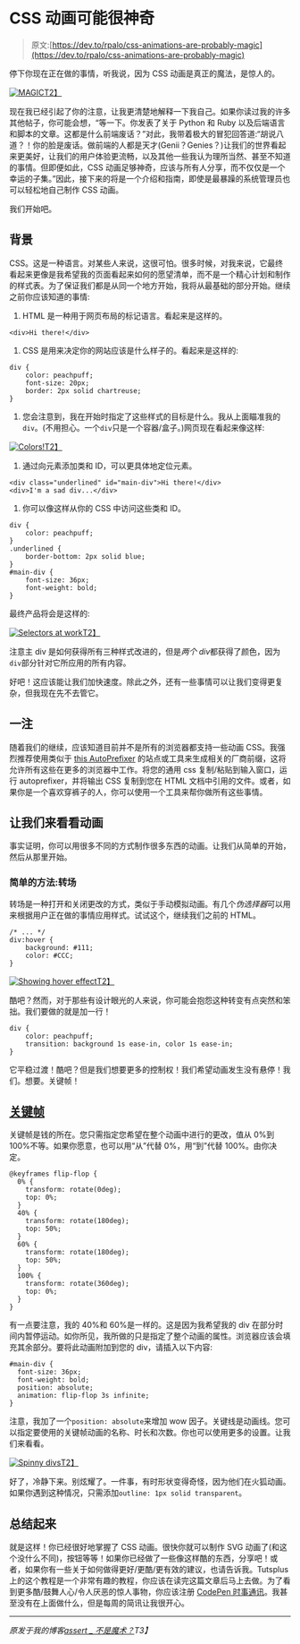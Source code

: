 # CSS 动画可能很神奇

> 原文:[https://dev.to/rpalo/css-animations-are-probably-magic](https://dev.to/rpalo/css-animations-are-probably-magic)

停下你现在正在做的事情，听我说，因为 CSS 动画是真正的魔法，是惊人的。

[![MAGIC](../Images/63e75658ba457373ac23b4d2cd296c97.png)T2】](https://res.cloudinary.com/practicaldev/image/fetch/s--JVlSMP9g--/c_limit%2Cf_auto%2Cfl_progressive%2Cq_66%2Cw_880/http://assertnotmagic.com/img/css-magic.gif)

现在我已经引起了你的注意，让我更清楚地解释一下我自己。如果你读过我的许多其他帖子，你可能会想，“等一下。你发表了关于 Python 和 Ruby 以及后端语言和脚本的文章。这都是什么前端废话？”对此，我带着极大的冒犯回答道:“胡说八道？！你的脸是废话。做前端的人都是天才(Genii？Genies？)让我们的世界看起来更美好，让我们的用户体验更流畅，以及其他一些我认为理所当然、甚至不知道的事情。但即便如此，CSS 动画足够神奇，应该与所有人分享，而不仅仅是一个幸运的子集。”因此，接下来的将是一个介绍和指南，即使是最暴躁的系统管理员也可以轻松地自己制作 CSS 动画。

我们开始吧。

## [](#the-background)背景

CSS。这是一种语言。对某些人来说，这很可怕。很多时候，对我来说，它最终看起来更像是我希望我的页面看起来如何的愿望清单，而不是一个精心计划和制作的样式表。为了保证我们都是从同一个地方开始，我将从最基础的部分开始。继续之前你应该知道的事情:

1.  HTML 是一种用于网页布局的标记语言。看起来是这样的。

```
<div>Hi there!</div> 
```

1.  CSS 是用来决定你的网站应该是什么样子的。看起来是这样的:

```
div {
    color: peachpuff;
    font-size: 20px;
    border: 2px solid chartreuse;
} 
```

1.  您会注意到，我在开始时指定了这些样式的目标是什么。我从上面瞄准我的`div`。(不用担心。一个`div`只是一个容器/盒子。)网页现在看起来像这样:

[![Colors!](../Images/1bb7afb6106fafb953bcb520b6f67205.png)T2】](https://res.cloudinary.com/practicaldev/image/fetch/s--o_2NQo4G--/c_limit%2Cf_auto%2Cfl_progressive%2Cq_auto%2Cw_880/http://assertnotmagic.com/img/css-peachpuff.png)

1.  通过向元素添加类和 ID，可以更具体地定位元素。

```
<div class="underlined" id="main-div">Hi there!</div>
<div>I'm a sad div...</div> 
```

1.  你可以像这样从你的 CSS 中访问这些类和 ID。

```
div {
    color: peachpuff;
}
.underlined {
    border-bottom: 2px solid blue;
}
#main-div {
    font-size: 36px;
    font-weight: bold;
} 
```

最终产品将会是这样的:

[![Selectors at work](../Images/5d1e0c8c06f7faad7109492ff6f68936.png)T2】](https://res.cloudinary.com/practicaldev/image/fetch/s--vNAwS6Bh--/c_limit%2Cf_auto%2Cfl_progressive%2Cq_auto%2Cw_880/http://assertnotmagic.com/img/css-selectors.png)

注意主 div 是如何获得所有三种样式改进的，但是*两个 div*都获得了颜色，因为`div`部分针对它所应用的所有内容。

好吧！这应该能让我们加快速度。除此之外，还有一些事情可以让我们变得更复杂，但我现在先不去管它。

## [](#a-note)一注

随着我们的继续，应该知道目前并不是所有的浏览器都支持一些动画 CSS。我强烈推荐使用类似于 [this AutoPrefixer](https://autoprefixer.github.io/) 的站点或工具来生成相关的厂商前缀，这将允许所有这些在更多的浏览器中工作。将您的通用 css 复制/粘贴到输入窗口，运行 autoprefixer，并将输出 CSS 复制到您在 HTML 文档中引用的文件。或者，如果你是一个喜欢穿裤子的人，你可以使用一个工具来帮你做所有这些事情。

## 让我们来看看动画

事实证明，你可以用很多不同的方式制作很多东西的动画。让我们从简单的开始，然后从那里开始。

### [](#the-simple-way-transitions)简单的方法:转场

转场是一种打开和关闭更改的方式，类似于手动模拟动画。有几个*伪选择器*可以用来根据用户正在做的事情应用样式。试试这个，继续我们之前的 HTML。

```
/* ... */
div:hover {
    background: #111;
    color: #CCC;
} 
```

[![Showing hover effect](../Images/d499d437ce1bdeb470c4b0250dd8d79a.png)T2】](https://res.cloudinary.com/practicaldev/image/fetch/s--yiKb_P9w--/c_limit%2Cf_auto%2Cfl_progressive%2Cq_66%2Cw_880/http://assertnotmagic.com/img/css-hover.gif)

酷吧？然而，对于那些有设计眼光的人来说，你可能会抱怨这种转变有点突然和笨拙。我们要做的就是加一行！

```
div {
    color: peachpuff;
    transition: background 1s ease-in, color 1s ease-in;
} 
```

它平稳过渡！酷吧？但是我们想要更多的控制权！我们希望动画发生没有悬停！我们。想要。关键帧！

## [关键帧](#keyframes)

关键帧是钱的所在。您只需指定您希望在整个动画中进行的更改，值从 0%到 100%不等。如果你愿意，也可以用“从”代替 0%，用“到”代替 100%。由你决定。

```
@keyframes flip-flop {
  0% {
    transform: rotate(0deg);
    top: 0%;
  }
  40% {
    transform: rotate(180deg);
    top: 50%;
  }
  60% {
    transform: rotate(180deg);
    top: 50%;
  }
  100% {
    transform: rotate(360deg);
    top: 0%;
  }
} 
```

有一点要注意，我的 40%和 60%是一样的。这是因为我希望我的 div 在部分时间内暂停运动。如你所见，我所做的只是指定了整个动画的属性。浏览器应该会填充其余部分。要将此动画附加到您的 div，请插入以下内容:

```
#main-div {
  font-size: 36px;
  font-weight: bold;
  position: absolute;
  animation: flip-flop 3s infinite;
} 
```

注意，我加了一个`position: absolute`来增加 wow 因子。关键线是动画线。您可以指定要使用的关键帧动画的名称、时长和次数。你也可以使用更多的设置。让我们来看看。

[![Spinny divs](../Images/d8c150dd9a7ca55a1c7ccb52bd59389e.png)T2】](https://res.cloudinary.com/practicaldev/image/fetch/s--bhCQMW1u--/c_limit%2Cf_auto%2Cfl_progressive%2Cq_66%2Cw_880/http://assertnotmagic.com/img/css-flip-flop.gif)

好了，冷静下来。别炫耀了。一件事，有时形状变得奇怪，因为他们在火狐动画。如果你遇到这种情况，只需添加`outline: 1px solid transparent`。

## [](#wrap-up)总结起来

就是这样！你已经很好地掌握了 CSS 动画。很快你就可以制作 SVG 动画了(和这个没什么不同)，按钮等等！如果你已经做了一些像这样酷的东西，分享吧！或者，如果你有一些关于如何做得更好/更酷/更有效的建议，也请告诉我。Tutsplus 上的这个教程是一个非常有趣的教程，你应该在读完这篇文章后马上去做。为了看到更多酷/鼓舞人心/令人厌恶的惊人事物，你应该注册 [CodePen 时事通讯](https://codepen.io/accounts/signup)。我甚至没有在上面做什么，但是每周的简讯让我很开心。

* * *

*原发于我的博客[assert _ 不是魔术？](http://assertnotmagic.com)T3】*